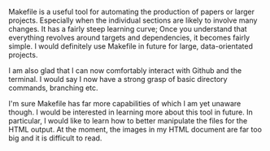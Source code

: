 Makefile is a useful tool for automating the production of papers or larger projects.
Especially when the individual sections are likely to involve many changes.
It has a fairly steep learning curve;
Once you understand that everything revolves around targets and dependencies, it becomes fairly simple.
I would definitely use Makefile in future for large, data-orientated projects.

I am also glad that I can now comfortably interact with Github and the terminal.
I would say I now have a strong grasp of basic directory commands, branching etc.

I'm sure Makefile has far more capabilities of which I am yet unaware though.
I would be interested in learning more about this tool in future.
In particular, I would like to learn how to better manipulate the files for the HTML output.
At the moment, the images in my HTML document are far too big and it is difficult to read.